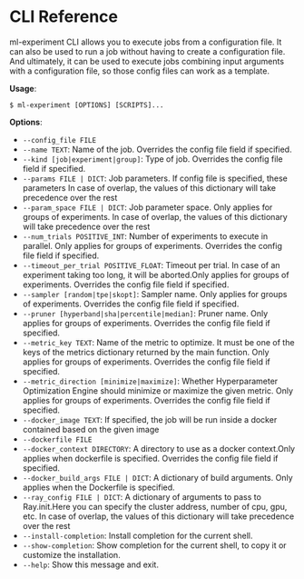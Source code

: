 # CLI Reference

ml-experiment CLI allows you to execute jobs from a configuration file. It can also be used to run a job without having to create a configuration file. And ultimately, it can be used to execute jobs combining input arguments with a configuration file, so those config files can work as a template. 

**Usage**:

```console
$ ml-experiment [OPTIONS] [SCRIPTS]...
```

**Options**:

* `--config_file FILE`
* `--name TEXT`: Name of the job. Overrides the config file field if specified.
* `--kind [job|experiment|group]`: Type of job. Overrides the config file field if specified.
* `--params FILE | DICT`: Job parameters. If config file is specified, these parameters In case of overlap, the values of this dictionary will take precedence over the rest
* `--param_space FILE | DICT`: Job parameter space. Only applies for groups of experiments. In case of overlap, the values of this dictionary will take precedence over the rest
* `--num_trials POSITIVE_INT`: Number of experiments to execute in parallel. Only applies for groups of experiments. Overrides the config file field if specified.
* `--timeout_per_trial POSITIVE_FLOAT`: Timeout per trial. In case of an experiment taking too long, it will be aborted.Only applies for groups of experiments. Overrides the config file field if specified.
* `--sampler [random|tpe|skopt]`: Sampler name. Only applies for groups of experiments. Overrides the config file field if specified.
* `--pruner [hyperband|sha|percentile|median]`: Pruner name. Only applies for groups of experiments. Overrides the config file field if specified.
* `--metric_key TEXT`: Name of the metric to optimize. It must be one of the keys of the metrics dictionary returned by the main function. Only applies for groups of experiments. Overrides the config file field if specified.
* `--metric_direction [minimize|maximize]`: Whether Hyperparameter Optimization Engine should minimize or maximize the given metric. Only applies for groups of experiments. Overrides the config file field if specified.
* `--docker_image TEXT`: If specified, the job will be run inside a docker contained based on the given image
* `--dockerfile FILE`
* `--docker_context DIRECTORY`: A directory to use as a docker context.Only applies when dockerfile is specified. Overrides the config file field if specified.
* `--docker_build_args FILE | DICT`: A dictionary of build arguments. Only applies when the Dockerfile is specified.
* `--ray_config FILE | DICT`: A dictionary of arguments to pass to Ray.init.Here you can specify the cluster address, number of cpu, gpu, etc. In case of overlap, the values of this dictionary will take precedence over the rest
* `--install-completion`: Install completion for the current shell.
* `--show-completion`: Show completion for the current shell, to copy it or customize the installation.
* `--help`: Show this message and exit.
